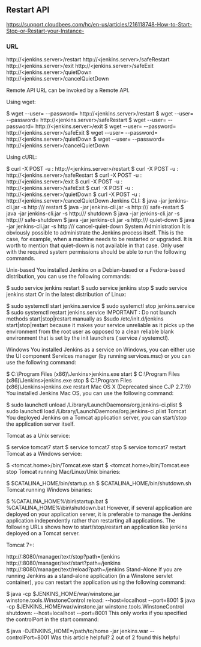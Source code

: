 ## Restart API

https://support.cloudbees.com/hc/en-us/articles/216118748-How-to-Start-Stop-or-Restart-your-Instance-

### URL

  http://<jenkins.server>/restart
  http://<jenkins.server>/safeRestart
  http://<jenkins.server>/exit
  http://<jenkins.server>/safeExit
  http://<jenkins.server>/quietDown
  http://<jenkins.server>/cancelQuietDown
  
Remote API
URL can be invoked by a Remote API.

Using wget:

  $ wget --user=<user> --password=<password> http://<jenkins.server>/restart
  $ wget --user=<user> --password=<password> http://<jenkins.server>/safeRestart
  $ wget --user=<user> --password=<password> http://<jenkins.server>/exit
  $ wget --user=<user> --password=<password> http://<jenkins.server>/safeExit
  $ wget --user=<user> --password=<password> http://<jenkins.server>/quietDown
  $ wget --user=<user> --password=<password> http://<jenkins.server>/cancelQuietDown

Using cURL:

$ curl -X POST -u <user>:<password> http://<jenkins.server>/restart
$ curl -X POST -u <user>:<password> http://<jenkins.server>/safeRestart
$ curl -X POST -u <user>:<password> http://<jenkins.server>/exit
$ curl -X POST -u <user>:<password> http://<jenkins.server>/safeExit
$ curl -X POST -u <user>:<password> http://<jenkins.server>/quietDown
$ curl -X POST -u <user>:<password> http://<jenkins.server>/cancelQuietDown
Jenkins CLI:
$ java -jar jenkins-cli.jar -s http://<jenkins-server>/ restart
$ java -jar jenkins-cli.jar -s http://<jenkins-server>/ safe-restart
$ java -jar jenkins-cli.jar -s http://<jenkins-server>/ shutdown
$ java -jar jenkins-cli.jar -s http://<jenkins-server>/ safe-shutdown
$ java -jar jenkins-cli.jar -s http://<jenkins-server>/ quiet-down
$ java -jar jenkins-cli.jar -s http://<jenkins-server>/ cancel-quiet-down
System Administration
It is obviously possible to administrate the Jenkins process itself. This is the case, for example, when a machine needs to be restarted or upgraded. It is worth to mention that quiet-down is not available in that case. Only user with the required system permissions should be able to run the following commands.

Unix-based
You installed Jenkins on a Debian-based or a Fedora-based distribution, you can use the following commands:

$ sudo service jenkins restart
$ sudo service jenkins stop
$ sudo service jenkins start
Or in the latest distribution of Linux:

$ sudo systemctl start jenkins.service
$ sudo systemctl stop jenkins.service
$ sudo systemctl restart jenkins.service
IMPORTANT : Do not launch methods start|stop|restart manually as $sudo /etc/init.d/jenkins start|stop|restart because it makes your service unreliable as it picks up the environment from the root user as opposed to a clean reliable blank environment that is set by the init launchers ( service / systemctl).

Windows
You installed Jenkins as a service on Windows, you can either use the UI component Services manager (by running services.msc) or you can use the following command:

$ C:\Program Files (x86)\Jenkins>jenkins.exe start
$ C:\Program Files (x86)\Jenkins>jenkins.exe stop
$ C:\Program Files (x86)\Jenkins>jenkins.exe restart
Mac OS X (Deprecated since CJP 2.7.19)
You installed Jenkins Mac OS, you can use the following command:

$ sudo launchctl unload /Library/LaunchDaemons/org.jenkins-ci.plist
$ sudo launchctl load /Library/LaunchDaemons/org.jenkins-ci.plist
Tomcat
You deployed Jenkins on a Tomcat application server, you can start/stop the application server itself.

Tomcat as a Unix service:

$ service tomcat7 start
$ service tomcat7 stop
$ service tomcat7 restart
Tomcat as a Windows service:

$ <tomcat.home>/bin/Tomcat.exe start
$ <tomcat.home>/bin/Tomcat.exe stop
Tomcat running Mac/Linux/Unix binaries:

$ $CATALINA_HOME/bin/startup.sh
$ $CATALINA_HOME/bin/shutdown.sh
Tomcat running Windows binaries:

$ %CATALINA_HOME%\bin\startup.bat
$ %CATALINA_HOME%\bin\shutdown.bat
However, if several application are deployed on your application server, it is preferable to manage the Jenkins application independently rather than restarting all applications. The following URLs shows how to start/stop/restart an application like jenkins deployed on a Tomcat server.

Tomcat 7+:

http://<tomcat-server>:8080/manager/text/stop?path=/jenkins
http://<tomcat-server>:8080/manager/text/start?path=/jenkins
http://<tomcat-server>:8080/manager/text/reload?path=/jenkins
Stand-Alone
If you are running Jenkins as a stand-alone application (in a Winstone servlet container), you can restart the application using the following command:

$ java -cp $JENKINS_HOME/war/winstone.jar winstone.tools.WinstoneControl reload: --host=localhost --port=8001
$ java -cp $JENKINS_HOME/war/winstone.jar winstone.tools.WinstoneControl shutdown: --host=localhost --port=8001
This only works if you specified the controlPort in the start command:

$ java -DJENKINS_HOME=/path/to/home -jar jenkins.war --controlPort=8001
Was this article helpful?   2 out of 2 found this helpful  